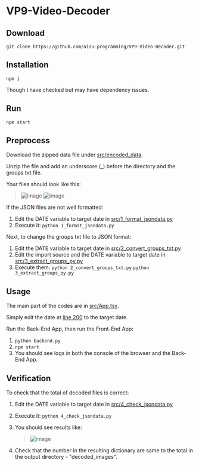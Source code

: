# VP9-Video-Decoder

## Download
`git clone https://github.com/aisu-programming/VP9-Video-Decoder.git`

## Installation
`npm i`

Though I have checked but may have dependency issues.

## Run
`npm start`

## Preprocess
Download the zipped data file under [src/encoded_data](https://github.com/aisu-programming/VP9-Video-Decoder/tree/master/src/encoded_data).

Unzip the file and add an underscore (_) before the directory and the groups txt file.

Your files should look like this:
> ![image](https://github.com/aisu-programming/VP9-Video-Decoder/assets/66176726/abcabbe9-7e91-431c-b9f1-391166a4470c)
> ![image](https://github.com/aisu-programming/VP9-Video-Decoder/assets/66176726/2d705469-7d9e-4756-9d37-9c9f77b767ea)

If the JSON files are not well formatted:
1. Edit the DATE variable to target date in [src/1_format_jsondata.py](https://github.com/aisu-programming/VP9-Video-Decoder/tree/master/src/1_format_jsondata.py)
2. Execute it: `python 1_format_jsondata.py`

Next, to change the groups txt file to JSON format:
1. Edit the DATE variable to target date in [src/2_convert_groups_txt.py](https://github.com/aisu-programming/VP9-Video-Decoder/tree/master/src/2_convert_groups_txt.py)
2. Edit the import source and the DATE variable to target date in [src/3_extract_groups_py.py](https://github.com/aisu-programming/VP9-Video-Decoder/tree/master/src/3_extract_groups_py.py)
3. Execute them: `python 2_convert_groups_txt.py` `python 3_extract_groups_py.py`

## Usage
The main part of the codes are in [src/App.tsx](https://github.com/aisu-programming/VP9-Video-Decoder/tree/master/src/App.tsx).

Simply edit the date at [line 200](https://github.com/aisu-programming/VP9-Video-Decoder/tree/master/src/App.tsx#L200) to the target date.

Run the Back-End App, then run the Front-End App:
1. `python backend.py`
2. `npm start`
3. You should see logs in both the console of the browser and the Back-End App.

## Verification
To check that the total of decoded files is correct:
1. Edit the DATE variable to target date in [src/4_check_jsondata.py](https://github.com/aisu-programming/VP9-Video-Decoder/tree/master/src/4_check_jsondata.py)
2. Execute it: `python 4_check_jsondata.py`
3. You should see results like:

   > ![image](https://github.com/aisu-programming/VP9-Video-Decoder/assets/66176726/4921e668-e4ae-4284-a634-c36d5e4ed53c)
5. Check that the number in the resulting dictionary are same to the total in the output directory - "decoded_images".
